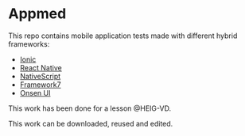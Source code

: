 # Appmed

This repo contains mobile application tests made with different hybrid frameworks: 
* [Ionic](https://ionicframework.com/)
* [React Native](https://reactnative.dev/)
* [NativeScript](https://nativescript.org/)
* [Framework7](https://framework7.io/)
* [Onsen UI](https://onsen.io/)

This work has been done for a lesson @HEIG-VD.

This work can be downloaded, reused and edited.

